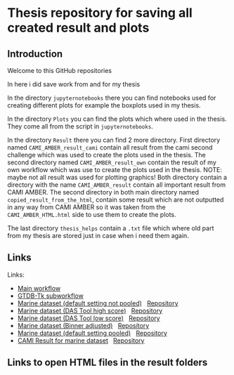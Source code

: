 # Thesis repository for saving all created result and plots

## Introduction
Welcome to this GitHub repositories

In here i did save work from and for my thesis

In the directory `jupyternotebooks` there you can find notebooks used for creating different plots for example the boxplots used in my thesis.

In the directory `Plots` you can find the plots which where used in the thesis. They come all from the script in `jupyternotebooks`.

In the directory `Result` there you can find 2 more directory. First directory named `CAMI_AMBER_result_cami` contain all result from the cami second challenge which was used to create the plots used in the thesis. The second directory named `CAMI_AMBER_result_own` contain the result of my own workflow which was use to create the plots used in the thesis. NOTE: maybe not all result was used for plotting graphics! Both directory contain a directory with the name `CAMI_AMBER_result` contain all important result from CAMI AMBER. The second directory in both main directory named `copied_result_from_the_html`, contain some result which are not outputted in any way from CAMI AMBER so it was taken from the `CAMI_AMBER_HTML.html` side to use them to create the plots.

The last directory `thesis_helps` contain a `.txt` file which where old part from my thesis are stored just in case when i need them again.

## Links
Links:

- [Main workflow](https://usegalaxy.eu/u/santinof/w/mags-taxonomic-binning-evaluation)
- [GTDB-Tk subworkflow](https://usegalaxy.eu/u/santinof/w/gtdb-tk-subworkflow)
- [Marine dataset (default setting not pooled)](https://usegalaxy.eu/u/santinof/h/marine-dataset-default-setting-not-pooled) &nbsp; [Repository](Result/CAMI_AMBER_result_own)
- [Marine dataset (DAS Tool high score)](https://usegalaxy.eu/u/santinof/h/marine-dataset-das-tool-adjusted-high-score-threshold) &nbsp; [Repository](Result/CAMI_AMBER_result_with_das_tool_high_treshold)
- [Marine dataset (DAS Tool low score)](https://usegalaxy.eu/u/santinof/h/marine-dataset-das-tool-adjusted-low-score-threshold) &nbsp; [Repository](Result/CAMI_AMBER_result_with_das_tool_low_treshold)
- [Marine dataset (Binner adjusted)](https://usegalaxy.eu/u/santinof/h/marine-dataset-binner-adjusted) &nbsp; [Repository](Result/CAMI_AMBER_result_with_binner_adjusted)
- [Marine dataset (default setting pooled)](https://usegalaxy.eu/u/santinof/h/marine-dataset-default-setting-pooled) &nbsp; [Repository](Result/CAMI_AMBER_result_pooled_dataset)
- [CAMI Result for marine dataset](https://usegalaxy.eu/u/santinof/h/cami-marine-dataset-eval) &nbsp; [Repository](Result/CAMI_AMBER_result_cami)


## Links to open HTML files in the result folders

